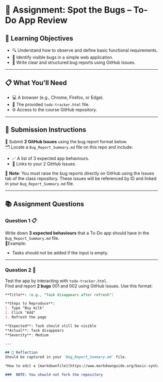 # 📝 Assignment: Spot the Bugs – To-Do App Review

## 🎯 **Learning Objectives**
* 🔍 Understand how to observe and define basic functional requirements.
* 🐞 Identify visible bugs in a simple web application.
* 📝 Write clear and structured bug reports using GitHub Issues.

---

## 📋 **What You'll Need**
* 💻 A browser (e.g., Chrome, Firefox, or Edge).
* 📂 The provided `todo-tracker.html` file.
* 🌐 Access to the course GitHub repository.

---

## 📝 **Submission Instructions**  
📂 Submit **2 GitHub Issues** using the bug report format below.  
🗂️ Locate a `Bug_Report_Summary.md` file on this repo and include:
* ✅ A list of 3 expected app behaviours.
* 🔗 Links to your 2 GitHub Issues.

🚨 **Note**: You must raise the bug reports directly on GitHub using the Issues tab of the class repository. These issues will be referenced by ID and linked in your `Bug_Report_Summary.md` file.

---

## 📚 **Assignment Questions**

### Question 1 📋  
Write down **3 expected behaviours** that a To-Do app should have in the `Bug_Report_Summary.md` file.  
📌Example:
* Tasks should not be added if the input is empty.

---

### Question 2 🐛  
Test the app by interacting with `todo-tracker.html`.  
Find and report **2 bugs** 001 and 002 using GitHub Issues. Use this format:

```markdown
**Title**: [e.g., "Task disappears after refresh"]

**Steps to Reproduce**:
1. Type "Buy milk"
2. Click "Add"
3. Refresh the page

**Expected**: Task should still be visible  
**Actual**: Task disappears  
**Severity**: Medium

---

## 💭 Reflection  
Should be captured in your `Bug_Report_Summary.md` file.

*How to edit a [markdownfile](https://www.markdownguide.org/basic-syntax/#headings)*

###  NOTE: You should not fork the repository
